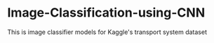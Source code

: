 # Image-Classification-using-CNN
This is image classifier models for Kaggle's transport system dataset
